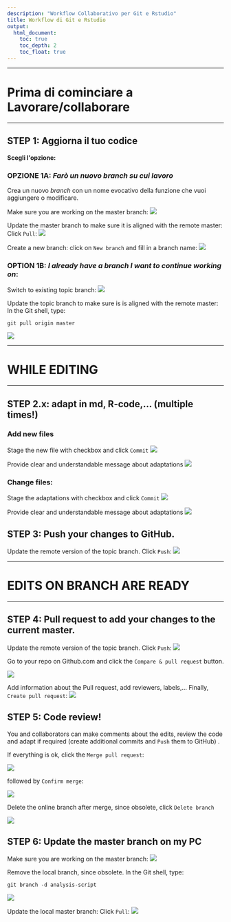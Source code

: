 ```yaml
---
description: "Workflow Collaborativo per Git e Rstudio"
title: Workflow di Git e Rstudio
output:
  html_document:
    toc: true
    toc_depth: 2
    toc_float: true
---
```


------------------------

# Prima di cominciare a Lavorare/collaborare

------------------------

## STEP 1: Aggiorna il tuo codice

**Scegli l'opzione:**

### OPZIONE 1A: *Farò un nuovo branch su cui lavoro*  
Crea un nuovo _branch_ con un nome evocativo della funzione che vuoi aggiungere o modificare.

Make sure you are working on the master branch:
![](./static/images/workflow_rstudio_1.png)

Update the master branch to make sure it is aligned with the remote master: Click `Pull`:
![](./static/images/workflow_rstudio_2.png)

Create a new branch: click on `New branch` and fill in a branch name:
![](./static/images/workflow_rstudio_2b.png)

### OPTION 1B:  *I already have a branch I want to continue working on*:  

Switch to existing topic branch:
![](./static/images/workflow_rstudio_3.png)

Update the topic branch to make sure is is aligned with the remote master: 
In the Git shell, type:
```
git pull origin master
```
![](./static/images/workflow_rstudio_4.png)


------------------------

# WHILE EDITING

------------------------

## STEP 2.x: adapt in md, R-code,... (multiple times!)

### Add new files

Stage the new file with checkbox and click `Commit`
![](./static/images/workflow_rstudio_5.png)

Provide clear and understandable message about adaptations
![](./static/images/workflow_rstudio_6.png)

### Change files:

Stage the adaptations with checkbox and click `Commit`
![](./static/images/workflow_rstudio_7.png)

Provide clear and understandable message about adaptations
![](./static/images/workflow_rstudio_8.png)


## STEP 3: Push your changes to GitHub.

Update the remote version of the topic branch. Click `Push`:
![](./static/images/workflow_rstudio_9.png) 

------------------------

# EDITS ON BRANCH ARE READY

------------------------

## STEP 4: Pull request to add your changes to the current master. 

Update the remote version of the topic branch. Click `Push`:
![](./static/images/workflow_rstudio_9.png)

Go to your repo on Github.com and click the `Compare & pull request` button. 

![](./static/images/workflow_rstudio_github_1.png)

Add information about the Pull request, add reviewers, labels,... Finally, `Create pull request`:
![](./static/images/workflow_rstudio_github_2.png)

## STEP 5: Code review!

You and collaborators can make comments about the edits, review the code and adapt if required (create additional commits and `Push` them to GitHub) .

If everything is ok, click the  `Merge pull request`:

![](./static/images/workflow_rstudio_github_3.png)

followed by `Confirm merge`:

![](./static/images/workflow_rstudio_github_4.png)

Delete the online branch after merge, since obsolete, click `Delete branch`

![](./static/images/workflow_rstudio_github_5.png)

## STEP 6: Update the master branch on my PC

Make sure you are working on the master branch:
![](./static/images/workflow_rstudio_1.png)

Remove the local branch, since obsolete. In the Git shell, type:
```
git branch -d analysis-script
```
![](./static/images/workflow_rstudio_4.png)

Update the local master branch: Click `Pull`:
![](./static/images/workflow_rstudio_2.png)
